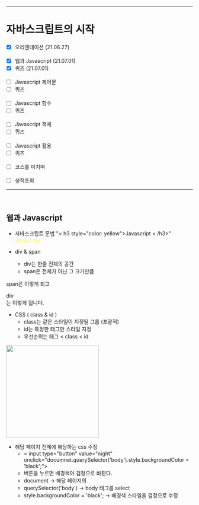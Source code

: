 ___
# 자바스크립트의 시작
- [x] 오리엔테이션 (21.06.27)
<br><br>
- [x] 웹과 Javascript (21.07.01)
- [x] 퀴즈 (21.07.01)
<br><br>
- [ ] Javascript 제어문
- [ ] 퀴즈
<br><br>
- [ ] Javascript 함수
- [ ] 퀴즈
<br><br>
- [ ] Javascript 객체
- [ ] 퀴즈
<br><br>
- [ ] Javascript 활용
- [ ] 퀴즈
<br><br>
- [ ] 코스를 마치며
<br><br>
- [ ] 성적조회
___
<br>

## 웹과 Javascript
- 자바스크립트 문법 "< h3 style="color: yellow">Javascript < /h3>"
<span style="color: yellow">Javascript</span>

- div & span
  - div는 한줄 전체의 공간
  - span은 전체가 아닌 그 크기만큼

<span>span</span>은 이렇게 되고 <div>div</div>는 이렇게 됩니다.

- CSS ( class & id )
  - class는 같은 스타일이 지정될 그룹 (포괄적)
  - id는 특정한 태그만 스타일 지정
  - 우선순위는 태그 < class < id
  
<img width="250px" src="https://user-images.githubusercontent.com/60170616/124061592-1b0a9900-da6a-11eb-81ce-62933e1c485e.png"/>

- 해당 페이지 전체에 해당하는 css 수정
  - < input type="button" value="night" onclick="documnet.querySelector('body').style.backgroundColor = 'black';">
  - 버튼을 누르면 배경색이 검정으로 바뀐다.
  - document -> 해당 페이지의
  - querySelector('body') -> body 태그를 select
  - style.backgroundColor = 'black'; -> 배경색 스타일을 검정으로 수정
